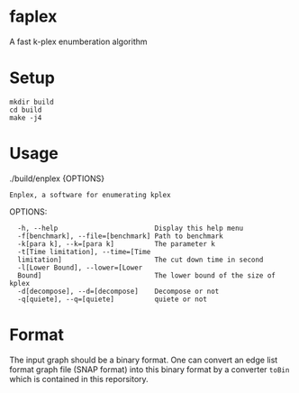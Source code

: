 # faplex
A fast k-plex enumberation algorithm

# Setup
```shell
mkdir build
cd build
make -j4
```

# Usage
  ./build/enplex {OPTIONS}

    Enplex, a software for enumerating kplex

  OPTIONS:

      -h, --help                        Display this help menu
      -f[benchmark], --file=[benchmark] Path to benchmark
      -k[para k], --k=[para k]          The parameter k
      -t[Time limitation], --time=[Time
      limitation]                       The cut down time in second
      -l[Lower Bound], --lower=[Lower
      Bound]                            The lower bound of the size of kplex
      -d[decompose], --d=[decompose]    Decompose or not
      -q[quiete], --q=[quiete]          quiete or not

# Format
The input graph should be a binary format.
One can convert an edge list format graph file (SNAP format) into this binary format by a converter `toBin` which is contained in this reporsitory.